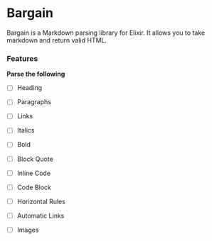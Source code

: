 # Bargain

Bargain is a Markdown parsing library for Elixir. It allows you to take markdown and return valid HTML.


### Features

**Parse the following**

- [ ] Heading
- [ ] Paragraphs
- [ ] Links
- [ ] Italics
- [ ] Bold
- [ ] Block Quote
- [ ] Inline Code
- [ ] Code Block
- [ ] Horizontal Rules
- [ ] Automatic Links
- [ ] Images


